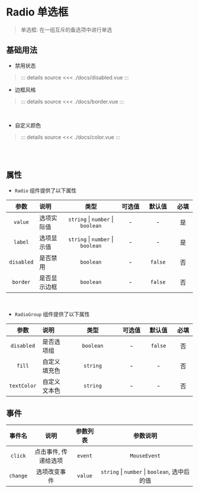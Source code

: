 <script setup>
import disabled from './docs/disabled.vue'
import border from './docs/border.vue'
import color from './docs/color.vue'

</script>

# Radio 单选框

> 单选框: 在一组互斥的备选项中进行单选

## 基础用法

- 禁用状态

> <disabled />
> ::: details source
> <<< ./docs/disabled.vue
> :::

- 边框风格

> <border />
> ::: details source
> <<< ./docs/border.vue
> :::

<br/>

- 自定义颜色

> <color />
> ::: details source
> <<< ./docs/color.vue
> :::

<br/>
<br/>

## 属性

- `Radio` 组件提供了以下属性

|    参数    | 说明 <img width=90/> |       类型 <img width=220/>       | 可选值<img width=60/> | 默认值<img width=60/> | 必填<img width=40/> |
| :--------: | :------------------- | :-------------------------------: | :-------------------: | :-------------------: | :-----------------: |
|  `value`   | 选项实际值           | `string` \| `number` \| `boolean` |           -           |           -           |         是          |
|  `label`   | 选项显示值           | `string` \| `number` \| `boolean` |           -           |           -           |         是          |
| `disabled` | 是否禁用             |             `boolean`             |           -           |        `false`        |         否          |
|  `border`  | 是否显示边框         |             `boolean`             |           -           |        `false`        |         否          |

<br/>

- `RadioGroup` 组件提供了以下属性

|    参数     | 说明 <img width=90/> | 类型 <img width=220/> | 可选值<img width=60/> | 默认值<img width=60/> | 必填<img width=40/> |
| :---------: | :------------------- | :-------------------: | :-------------------: | :-------------------: | :-----------------: |
| `disabled`  | 是否选项组           |       `boolean`       |           -           |        `false`        |         否          |
|   `fill`    | 自定义填充色         |       `string`        |           -           |           -           |         否          |
| `textColor` | 自定义文本色         |       `string`        |           -           |           -           |         否          |

## 事件

|  事件名  | 说明 <img width=120/> | 参数列表 |           参数说明 <img width=300/>           |
| :------: | :-------------------: | :------: | :-------------------------------------------: |
| `click`  | 点击事件, 传递给选项  | `event`  |                 `MouseEvent`                  |
| `change` |     选项改变事件      | `value`  | `string` \| `number` \| `boolean`, 选中后的值 |

